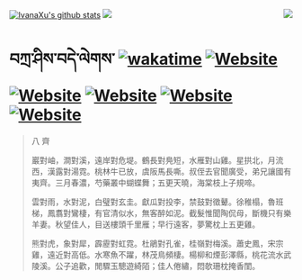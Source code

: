 [![IvanaXu's github stats](https://github-readme-stats.vercel.app/api?username=IvanaXu&theme=codeSTACKr)](https://github.com/anuraghazra/github-readme-stats)
<img align="right" src="https://github-readme-stats.vercel.app/api/top-langs/?username=IvanaXu&langs_count=8&theme=codeSTACKr" />
<img src="https://github-readme-stats.vercel.app/api/wakatime?username=IvanaXu&layout=compact&langs_count=8&theme=codeSTACKr&custom_title=Programming&nbsp;Times&nbsp;(Since&nbsp;Jul.29.2021)&range=all_time" />
# བཀྲ་ཤིས་བདེ་ལེགས་	[![wakatime](https://wakatime.com/badge/user/5043ee4a-e361-4607-9d47-d557f2005d05.svg)](https://wakatime.com/@5043ee4a-e361-4607-9d47-d557f2005d05)	[![Website](https://img.shields.io/website?label=&up_color=orange&up_message=Tianchi&url=https%3A%2F%2Fshields.io)](https://tianchi.aliyun.com/home/science/scienceDetail?userId=1095279182618)	[![Website](https://img.shields.io/website?label=&up_color=green&up_message=Yuque&url=https%3A%2F%2Fshields.io)](https://www.yuque.com/ivanaxu)	[![Website](https://img.shields.io/website?label=&up_color=yellow&up_message=Leetcode&url=https%3A%2F%2Fshields.io)](https://leetcode.cn/u/ivanaxu)	[![Website](https://img.shields.io/website?label=&up_color=violet&up_message=AIstudio&url=https%3A%2F%2Fshields.io)](https://aistudio.baidu.com/aistudio/personalcenter/thirdview/979775)	[![Website](https://img.shields.io/website?label=&up_color=red&up_message=Gitee&url=https%3A%2F%2Fshields.io)](https://gitee.com/IvanaXu)
> 八 齊
> 
> 巖對岫，澗對溪，遠岸對危堤。鶴長對鳧短，水雁對山雞。星拱北，月流西，漢露對湯霓。桃林牛已放，虞阪馬長嘶。叔侄去官聞廣受，弟兄讓國有夷齊。三月春濃，芍藥叢中蝴蝶舞；五更天曉，海棠枝上子規啼。
> 
> 雲對雨，水對泥，白璧對玄圭。獻瓜對投李，禁鼓對徵鼙。徐稚榻，魯班梯，鳳翥對鸞棲，有官清似水，無客醉如泥。截髮惟聞陶侃母，斷機只有樂羊妻。秋望佳人，目送樓頭千里雁；早行遠客，夢驚枕上五更雞。
> 
> 熊對虎，象對犀，霹靂對虹霓。杜鵑對孔雀，桂嶺對梅溪。蕭史鳳，宋宗雞，遠近對高低。水寒魚不躍，林茂鳥頻棲。楊柳和煙彭澤縣，桃花流水武陵溪。公子追歡，閒驟玉驄遊綺陌；佳人倦繡，悶欹珊枕掩香閨。
>
